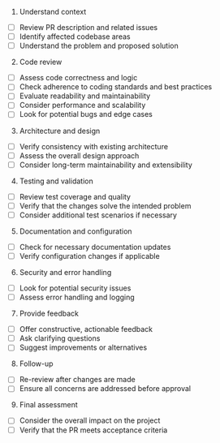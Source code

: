 1. Understand context

- [ ] Review PR description and related issues
- [ ] Identify affected codebase areas
- [ ] Understand the problem and proposed solution

2. Code review

- [ ] Assess code correctness and logic
- [ ] Check adherence to coding standards and best practices
- [ ] Evaluate readability and maintainability
- [ ] Consider performance and scalability
- [ ] Look for potential bugs and edge cases

3. Architecture and design

- [ ] Verify consistency with existing architecture
- [ ] Assess the overall design approach
- [ ] Consider long-term maintainability and extensibility

4. Testing and validation

- [ ] Review test coverage and quality
- [ ] Verify that the changes solve the intended problem
- [ ] Consider additional test scenarios if necessary

5. Documentation and configuration

- [ ] Check for necessary documentation updates
- [ ] Verify configuration changes if applicable

6. Security and error handling

- [ ] Look for potential security issues
- [ ] Assess error handling and logging

7. Provide feedback

- [ ] Offer constructive, actionable feedback
- [ ] Ask clarifying questions
- [ ] Suggest improvements or alternatives

8. Follow-up

- [ ] Re-review after changes are made
- [ ] Ensure all concerns are addressed before approval

9. Final assessment

- [ ] Consider the overall impact on the project
- [ ] Verify that the PR meets acceptance criteria
